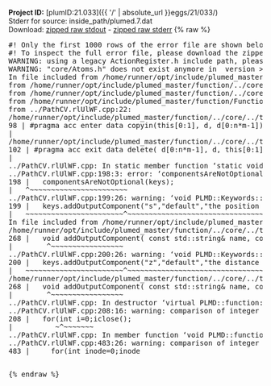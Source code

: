 **Project ID:** [plumID:21.033]({{ '/' | absolute_url }}eggs/21/033/)  
Stderr for source:  inside_path/plumed.7.dat   
Download: [zipped raw stdout](plumed.7.dat.plumed_master.stdout.txt.zip) - [zipped raw stderr](plumed.7.dat.plumed_master.stderr.txt.zip) 
{% raw %}
<pre>
#! Only the first 1000 rows of the error file are shown below
#! To inspect the full error file, please download the zipped raw stderr file above
WARNING: using a legacy ActionRegister.h include path, please use <<#include "core/ActionRegister.h">>
WARNING: "core/Atoms.h" does not exist anymore in  version >=2.10, you should change your code.
In file included from /home/runner/opt/include/plumed_master/function/../core/../tools/Tools.h:27,
from /home/runner/opt/include/plumed_master/function/../core/Action.h:28,
from /home/runner/opt/include/plumed_master/function/../core/ActionWithValue.h:25,
from /home/runner/opt/include/plumed_master/function/Function.h:25,
from ../PathCV.rlUlWF.cpp:22:
/home/runner/opt/include/plumed_master/function/../core/../tools/Tensor.h:98: warning: ignoring ‘#pragma acc enter’ [-Wunknown-pragmas]
98 | #pragma acc enter data copyin(this[0:1], d, d[0:n*m-1])
|
/home/runner/opt/include/plumed_master/function/../core/../tools/Tensor.h:102: warning: ignoring ‘#pragma acc exit’ [-Wunknown-pragmas]
102 | #pragma acc exit data delete( d[0:n*m-1], d, this[0:1])
|
../PathCV.rlUlWF.cpp: In static member function ‘static void PLMD::function::PathCV::registerKeywords(PLMD::Keywords&)’:
../PathCV.rlUlWF.cpp:198:3: error: ‘componentsAreNotOptional’ was not declared in this scope
198 |   componentsAreNotOptional(keys);
|   ^~~~~~~~~~~~~~~~~~~~~~~~
../PathCV.rlUlWF.cpp:199:26: warning: ‘void PLMD::Keywords::addOutputComponent(const std::string&, const std::string&, const std::string&)’ is deprecated: Use addOutputComponent with four argument and specify valid types for value from scalar/vector/matrix/grid [-Wdeprecated-declarations]
199 |   keys.addOutputComponent("s","default","the position on the path");
|   ~~~~~~~~~~~~~~~~~~~~~~~^~~~~~~~~~~~~~~~~~~~~~~~~~~~~~~~~~~~~~~~~~
In file included from /home/runner/opt/include/plumed_master/function/../core/Action.h:27:
/home/runner/opt/include/plumed_master/function/../core/../tools/Keywords.h:268:8: note: declared here
268 |   void addOutputComponent( const std::string& name, const std::string& key, const std::string& descr );
|        ^~~~~~~~~~~~~~~~~~
../PathCV.rlUlWF.cpp:200:26: warning: ‘void PLMD::Keywords::addOutputComponent(const std::string&, const std::string&, const std::string&)’ is deprecated: Use addOutputComponent with four argument and specify valid types for value from scalar/vector/matrix/grid [-Wdeprecated-declarations]
200 |   keys.addOutputComponent("z","default","the distance from the path");
|   ~~~~~~~~~~~~~~~~~~~~~~~^~~~~~~~~~~~~~~~~~~~~~~~~~~~~~~~~~~~~~~~~~~~
/home/runner/opt/include/plumed_master/function/../core/../tools/Keywords.h:268:8: note: declared here
268 |   void addOutputComponent( const std::string& name, const std::string& key, const std::string& descr );
|        ^~~~~~~~~~~~~~~~~~
../PathCV.rlUlWF.cpp: In destructor ‘virtual PLMD::function::PathCV::~PathCV()’:
../PathCV.rlUlWF.cpp:208:16: warning: comparison of integer expressions of different signedness: ‘int’ and ‘unsigned int’ [-Wsign-compare]
208 |   for(int i=0;i<mw_n_;++i){
|               ~^~~~~~
../PathCV.rlUlWF.cpp: In constructor ‘PLMD::function::PathCV::PathCV(const PLMD::ActionOptions&)’:
../PathCV.rlUlWF.cpp:236:16: warning: comparison of integer expressions of different signedness: ‘int’ and ‘unsigned int’ [-Wsign-compare]
236 |   for(int i=0;i<mw_n_;++i){
|               ~^~~~~~
../PathCV.rlUlWF.cpp:259:11: warning: comparison of integer expressions of different signedness: ‘int’ and ‘unsigned int’ [-Wsign-compare]
259 |       if(i==mw_id_) ifiles[i]->close();
|          ~^~~~~~~~
../PathCV.rlUlWF.cpp: In member function ‘void PLMD::function::PathCV::generatePath()’:
../PathCV.rlUlWF.cpp:483:26: warning: comparison of integer expressions of different signedness: ‘int’ and ‘unsigned int’ [-Wsign-compare]
483 |     for(int inode=0;inode<nnodes;inode++){
|                     ~~~~~^~~~~~~
../PathCV.rlUlWF.cpp: In member function ‘void PLMD::function::PathCV::readMultipleWalkers()’:
../PathCV.rlUlWF.cpp:941:16: warning: comparison of integer expressions of different signedness: ‘int’ and ‘unsigned int’ [-Wsign-compare]
941 |   for(int i=0;i<mw_n_;++i){
|               ~^~~~~~
../PathCV.rlUlWF.cpp:942:9: warning: comparison of integer expressions of different signedness: ‘int’ and ‘unsigned int’ [-Wsign-compare]
942 |     if(i==mw_id_) continue;
|        ~^~~~~~~~
../PathCV.rlUlWF.cpp:957:5: error: invalid use of incomplete type ‘class PLMD::Communicator’
957 |     comm.Barrier();
|     ^~~~
In file included from /home/runner/opt/include/plumed_master/function/../core/../tools/OFile.h:25,
from /home/runner/opt/include/plumed_master/function/../core/../tools/Log.h:25,
from /home/runner/opt/include/plumed_master/function/../core/Action.h:30:
/home/runner/opt/include/plumed_master/function/../core/../tools/FileBase.h:29:7: note: forward declaration of ‘class PLMD::Communicator’
29 | class Communicator;
|       ^~~~~~~~~~~~
../PathCV.rlUlWF.cpp:958:5: error: invalid use of incomplete type ‘class PLMD::Communicator’
958 |     multi_sim_comm.Barrier();
|     ^~~~~~~~~~~~~~
/home/runner/opt/include/plumed_master/function/../core/../tools/FileBase.h:29:7: note: forward declaration of ‘class PLMD::Communicator’
29 | class Communicator;
|       ^~~~~~~~~~~~
terminate called after throwing an instance of 'PLMD::Plumed::ExceptionError'
what():
(core/PlumedMain.cpp:1502) void PLMD::PlumedMain::load(const std::string&)
An error happened while executing command env PLUMED_ROOT='/home/runner/opt/lib/plumed_master' PLUMED_VERSION='2.11.0-dev' PLUMED_HTMLDIR='/home/runner/opt/share/doc/plumed_master' PLUMED_INCLUDEDIR='/home/runner/opt/include' PLUMED_PROGRAM_NAME='plumed_master' PLUMED_IS_INSTALLED='yes' "/home/runner/opt/lib/plumed_master"/scripts/mklib.sh -n -o ./../PathCV.2.11.0-dev.so ../PathCV.cpp

[pkrvm7jw40e0xgp:10668] *** Process received signal ***
[pkrvm7jw40e0xgp:10668] Signal: Aborted (6)
[pkrvm7jw40e0xgp:10668] Signal code:  (-6)
[pkrvm7jw40e0xgp:10668] [ 0] /lib/x86_64-linux-gnu/libc.so.6(+0x45330)[0x7fa264e45330]
[pkrvm7jw40e0xgp:10668] [ 1] /lib/x86_64-linux-gnu/libc.so.6(pthread_kill+0x11c)[0x7fa264e9eb2c]
[pkrvm7jw40e0xgp:10668] [ 2] /lib/x86_64-linux-gnu/libc.so.6(gsignal+0x1e)[0x7fa264e4527e]
[pkrvm7jw40e0xgp:10668] [ 3] /lib/x86_64-linux-gnu/libc.so.6(abort+0xdf)[0x7fa264e288ff]
[pkrvm7jw40e0xgp:10668] [ 4] /lib/x86_64-linux-gnu/libstdc++.so.6(+0xa5ff5)[0x7fa2652a5ff5]
[pkrvm7jw40e0xgp:10668] [ 5] /lib/x86_64-linux-gnu/libstdc++.so.6(+0xbb0da)[0x7fa2652bb0da]
[pkrvm7jw40e0xgp:10668] [ 6] /lib/x86_64-linux-gnu/libstdc++.so.6(_ZSt10unexpectedv+0x0)[0x7fa2652a5a55]
[pkrvm7jw40e0xgp:10668] [ 7] /lib/x86_64-linux-gnu/libstdc++.so.6(+0xa5a6f)[0x7fa2652a5a6f]
[pkrvm7jw40e0xgp:10668] [ 8] plumed_master(+0x146dd)[0x558e8214d6dd]
[pkrvm7jw40e0xgp:10668] [ 9] /lib/x86_64-linux-gnu/libc.so.6(+0x2a1ca)[0x7fa264e2a1ca]
[pkrvm7jw40e0xgp:10668] [10] /lib/x86_64-linux-gnu/libc.so.6(__libc_start_main+0x8b)[0x7fa264e2a28b]
[pkrvm7jw40e0xgp:10668] [11] plumed_master(+0x15365)[0x558e8214e365]
[pkrvm7jw40e0xgp:10668] *** End of error message ***
</pre>
{% endraw %}
